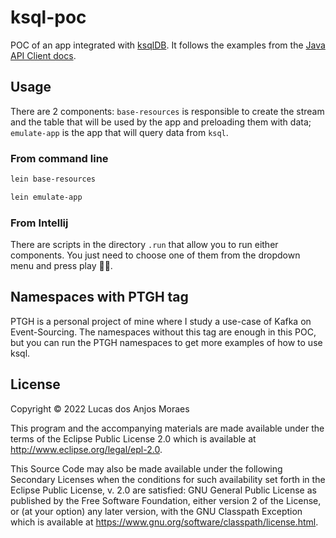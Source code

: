 # ksql-poc

POC of an app integrated with [ksqlDB](https://ksqldb.io). It follows the examples from the [Java API Client docs](https://docs.ksqldb.io/en/latest/developer-guide/ksqldb-clients/java-client/).

## Usage

There are 2 components: `base-resources` is responsible to create the stream and the table that will be used by the app
and preloading them with data; `emulate-app` is the app that will query data from `ksql`.

### From command line

```sh
lein base-resources

lein emulate-app
```

### From Intellij

There are scripts in the directory `.run` that allow you to run either components. You just need to choose one of them
from the dropdown menu and press play 🛀🏽.

## Namespaces with PTGH tag

PTGH is a personal project of mine where I study a use-case of Kafka on Event-Sourcing. The namespaces without this tag
are enough in this POC, but you can run the PTGH namespaces to get more examples of how to use ksql.

## License

Copyright © 2022 Lucas dos Anjos Moraes

This program and the accompanying materials are made available under the
terms of the Eclipse Public License 2.0 which is available at
http://www.eclipse.org/legal/epl-2.0.

This Source Code may also be made available under the following Secondary
Licenses when the conditions for such availability set forth in the Eclipse
Public License, v. 2.0 are satisfied: GNU General Public License as published by
the Free Software Foundation, either version 2 of the License, or (at your
option) any later version, with the GNU Classpath Exception which is available
at https://www.gnu.org/software/classpath/license.html.
